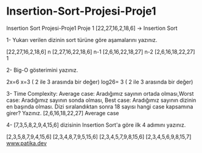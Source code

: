 # Insertion-Sort-Projesi-Proje1
Insertion Sort Projesi-Proje1
Proje 1
[22,27,16,2,18,6] -> Insertion Sort

1-	Yukarı verilen dizinin sort türüne göre aşamalarını yazınız.

[22,27,16,2,18,6] n
[2,27,16,22,18,6] n-1
[2,6,16,22,18,27] n-2
[2,6,16,18,22,27] 1

2-	Big-O gösterimini yazınız.

2x=6 
x=3 ( 2 ile 3 arasında bir değer)
log26= 3 ( 2 ile 3 arasında bir değer)

3-	Time Complexity: Average case: Aradığımız sayının ortada olması,Worst case: Aradığımız sayının sonda olması, Best case: Aradığımız sayının dizinin en başında olması. Dizi sıralandıktan sonra 18 sayısı hangi case kapsamına girer? Yazınız.
[2,6,16,18,22,27] Average case

4-	[7,3,5,8,2,9,4,15,6] dizisinin Insertion Sort'a göre ilk 4 adımını yazınız.

[2,3,5,8,7,9,4,15,6]
[2,3,4,8,7,9,5,15,6]
[2,3,4,5,7,9,8,15,6]
[2,3,4,5,6,9,8,15,7]
www.patika.dev

